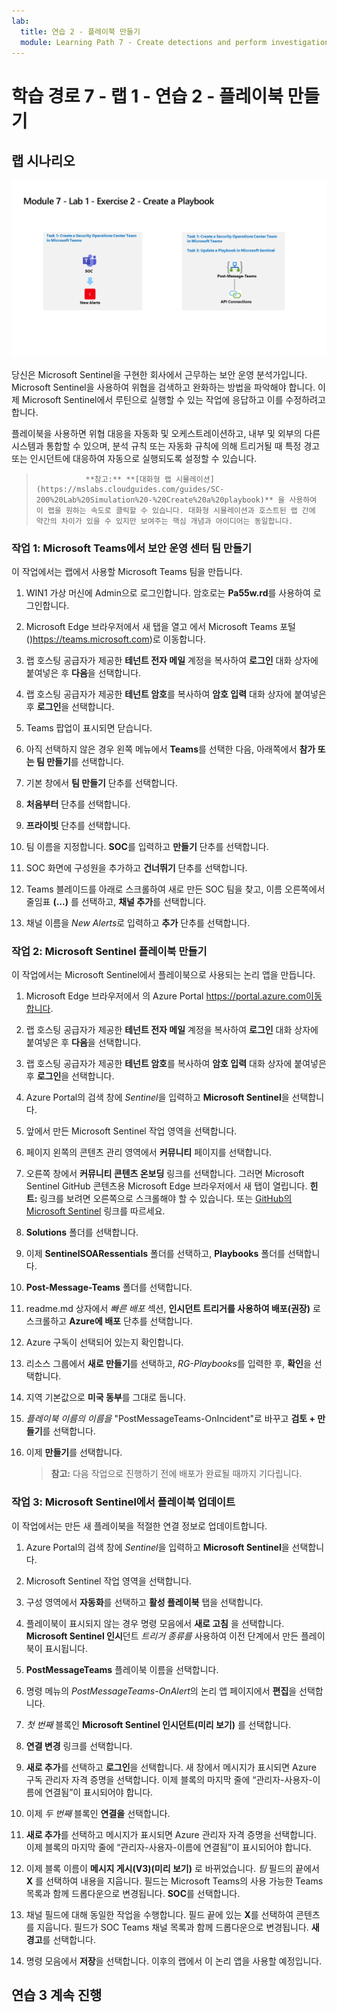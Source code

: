 ```yaml
---
lab:
  title: 연습 2 - 플레이북 만들기
  module: Learning Path 7 - Create detections and perform investigations using Microsoft Sentinel
---
```


# 학습 경로 7 - 랩 1 - 연습 2 - 플레이북 만들기

## 랩 시나리오

![랩 개요입니다.](../Media/SC-200-Lab_Diagrams_Mod7_L1_Ex2.png)

당신은 Microsoft Sentinel을 구현한 회사에서 근무하는 보안 운영 분석가입니다. Microsoft Sentinel을 사용하여 위협을 검색하고 완화하는 방법을 파악해야 합니다. 이제 Microsoft Sentinel에서 루틴으로 실행할 수 있는 작업에 응답하고 이를 수정하려고 합니다.

플레이북을 사용하면 위협 대응을 자동화 및 오케스트레이션하고, 내부 및 외부의 다른 시스템과 통합할 수 있으며, 분석 규칙 또는 자동화 규칙에 의해 트리거될 때 특정 경고 또는 인시던트에 대응하여 자동으로 실행되도록 설정할 수 있습니다. 

>                **참고:** **[대화형 랩 시뮬레이션](https://mslabs.cloudguides.com/guides/SC-200%20Lab%20Simulation%20-%20Create%20a%20playbook)** 을 사용하여 이 랩을 원하는 속도로 클릭할 수 있습니다. 대화형 시뮬레이션과 호스트된 랩 간에 약간의 차이가 있을 수 있지만 보여주는 핵심 개념과 아이디어는 동일합니다. 


### 작업 1: Microsoft Teams에서 보안 운영 센터 팀 만들기

이 작업에서는 랩에서 사용할 Microsoft Teams 팀을 만듭니다.

1. WIN1 가상 머신에 Admin으로 로그인합니다. 암호로는 **Pa55w.rd**를 사용하여 로그인합니다.  

1. Microsoft Edge 브라우저에서 새 탭을 열고 에서 Microsoft Teams 포털()https://teams.microsoft.com)로 이동합니다.

1. 랩 호스팅 공급자가 제공한 **테넌트 전자 메일** 계정을 복사하여 **로그인** 대화 상자에 붙여넣은 후 **다음**을 선택합니다.

1. 랩 호스팅 공급자가 제공한 **테넌트 암호**를 복사하여 **암호 입력** 대화 상자에 붙여넣은 후 **로그인**을 선택합니다.

1. Teams 팝업이 표시되면 닫습니다.

1. 아직 선택하지 않은 경우 왼쪽 메뉴에서 **Teams**를 선택한 다음, 아래쪽에서 **참가 또는 팀 만들기**를 선택합니다.

1. 기본 창에서 **팀 만들기** 단추를 선택합니다.

1. **처음부터** 단추를 선택합니다.

1. **프라이빗** 단추를 선택합니다.

1. 팀 이름을 지정합니다. **SOC**를 입력하고 **만들기** 단추를 선택합니다.

1. SOC 화면에 구성원을 추가하고 **건너뛰기** 단추를 선택합니다. 

1. Teams 블레이드를 아래로 스크롤하여 새로 만든 SOC 팀을 찾고, 이름 오른쪽에서 줄임표 **(...)** 를 선택하고, **채널 추가**를 선택합니다.

1. 채널 이름을 *New Alerts*로 입력하고 **추가** 단추를 선택합니다.


### 작업 2: Microsoft Sentinel 플레이북 만들기

이 작업에서는 Microsoft Sentinel에서 플레이북으로 사용되는 논리 앱을 만듭니다.

1. Microsoft Edge 브라우저에서 의 Azure Portal https://portal.azure.com이동합니다.

1. 랩 호스팅 공급자가 제공한 **테넌트 전자 메일** 계정을 복사하여 **로그인** 대화 상자에 붙여넣은 후 **다음**을 선택합니다.

1. 랩 호스팅 공급자가 제공한 **테넌트 암호**를 복사하여 **암호 입력** 대화 상자에 붙여넣은 후 **로그인**을 선택합니다.

1. Azure Portal의 검색 창에 *Sentinel*을 입력하고 **Microsoft Sentinel**을 선택합니다.

1. 앞에서 만든 Microsoft Sentinel 작업 영역을 선택합니다.

1. 페이지 왼쪽의 콘텐츠 관리 영역에서 **커뮤니티** 페이지를 선택합니다.

1. 오른쪽 창에서 **커뮤니티 콘텐츠 온보딩** 링크를 선택합니다. 그러면 Microsoft Sentinel GitHub 콘텐츠용 Microsoft Edge 브라우저에서 새 탭이 열립니다. **힌트:** 링크를 보려면 오른쪽으로 스크롤해야 할 수 있습니다. 또는 [GitHub의 Microsoft Sentinel](https://github.com/Azure/Azure-Sentinel) 링크를 따르세요.

1. **Solutions** 폴더를 선택합니다.

1. 이제 **SentinelSOARessentials** 폴더를 선택하고, **Playbooks** 폴더를 선택합니다.

1. **Post-Message-Teams** 폴더를 선택합니다.

1. readme.md 상자에서 *빠른 배포* 섹션, **인시던트 트리거를 사용하여 배포(권장)** 로 스크롤하고 **Azure에 배포** 단추를 선택합니다.  

1. Azure 구독이 선택되어 있는지 확인합니다.

1. 리소스 그룹에서 **새로 만들기**를 선택하고, *RG-Playbooks*를 입력한 후, **확인**을 선택합니다.

1. 지역 기본값으로 **미국 동부**를 그대로 둡니다.

1. *플레이북 이름의 이름을* "PostMessageTeams-OnIncident"로 바꾸고 **검토 + 만들기**를 선택합니다.

1. 이제 **만들기**를 선택합니다. 

    >**참고:** 다음 작업으로 진행하기 전에 배포가 완료될 때까지 기다립니다.

### 작업 3: Microsoft Sentinel에서 플레이북 업데이트

이 작업에서는 만든 새 플레이북을 적절한 연결 정보로 업데이트합니다.

1. Azure Portal의 검색 창에 *Sentinel*을 입력하고 **Microsoft Sentinel**을 선택합니다.

1. Microsoft Sentinel 작업 영역을 선택합니다.

1. 구성 영역에서 **자동화**를 선택하고 **활성 플레이북** 탭을 선택합니다.

1. 플레이북이 표시되지 않는 경우 명령 모음에서 **새로 고침** 을 선택합니다. **Microsoft Sentinel 인시**던트 *트리거 종류를* 사용하여 이전 단계에서 만든 플레이북이 표시됩니다.

1. **PostMessageTeams** 플레이북 이름을 선택합니다.

1. 명령 메뉴의 *PostMessageTeams-OnAlert*의 논리 앱 페이지에서 **편집**을 선택합니다.

1. *첫 번째* 블록인 **Microsoft Sentinel 인시던트(미리 보기)** 를 선택합니다.

1. **연결 변경** 링크를 선택합니다.

1. **새로 추가**를 선택하고 **로그인**을 선택합니다. 새 창에서 메시지가 표시되면 Azure 구독 관리자 자격 증명을 선택합니다. 이제 블록의 마지막 줄에 “관리자-사용자-이름에 연결됨”이 표시되어야 합니다.

1. 이제 *두 번째* 블록인 **연결을** 선택합니다.

1. **새로 추가**를 선택하고 메시지가 표시되면 Azure 관리자 자격 증명을 선택합니다. 이제 블록의 마지막 줄에 “관리자-사용자-이름에 연결됨”이 표시되어야 합니다.

1. 이제 블록 이름이 **메시지 게시(V3)(미리 보기)** 로 바뀌었습니다. *팀* 필드의 끝에서 **X** 를 선택하여 내용을 지웁니다. 필드는 Microsoft Teams의 사용 가능한 Teams 목록과 함께 드롭다운으로 변경됩니다. **SOC**를 선택합니다.

1. 채널 필드에 대해 동일한 작업을 수행합니다. 필드 끝에 있는 **X**를 선택하여 콘텐츠를 지웁니다. 필드가 SOC Teams 채널 목록과 함께 드롭다운으로 변경됩니다. **새 경고**를 선택합니다.

1. 명령 모음에서 **저장**을 선택합니다. 이후의 랩에서 이 논리 앱을 사용할 예정입니다.

## 연습 3 계속 진행
